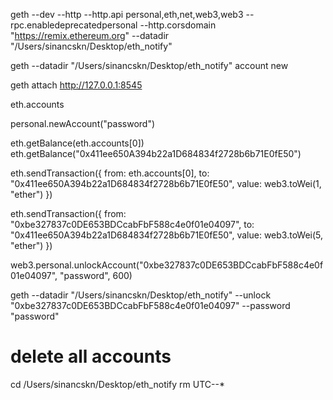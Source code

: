 geth --dev --http --http.api personal,eth,net,web3,web3 --rpc.enabledeprecatedpersonal --http.corsdomain "https://remix.ethereum.org" --datadir "/Users/sinancskn/Desktop/eth_notify"

geth --datadir "/Users/sinancskn/Desktop/eth_notify" account new

geth attach http://127.0.0.1:8545

eth.accounts

personal.newAccount("password")

eth.getBalance(eth.accounts[0])
eth.getBalance("0x411ee650A394b22a1D684834f2728b6b71E0fE50")

eth.sendTransaction({
    from: eth.accounts[0],
    to: "0x411ee650A394b22a1D684834f2728b6b71E0fE50",
    value: web3.toWei(1, "ether")
})

eth.sendTransaction({
    from: "0xbe327837c0DE653BDCcabFbF588c4e0f01e04097",
    to: "0x411ee650A394b22a1D684834f2728b6b71E0fE50",
    value: web3.toWei(5, "ether")
})

web3.personal.unlockAccount("0xbe327837c0DE653BDCcabFbF588c4e0f01e04097", "password", 600)

geth --datadir "/Users/sinancskn/Desktop/eth_notify" --unlock "0xbe327837c0DE653BDCcabFbF588c4e0f01e04097" --password "password"

# delete all accounts
cd /Users/sinancskn/Desktop/eth_notify
rm UTC--*